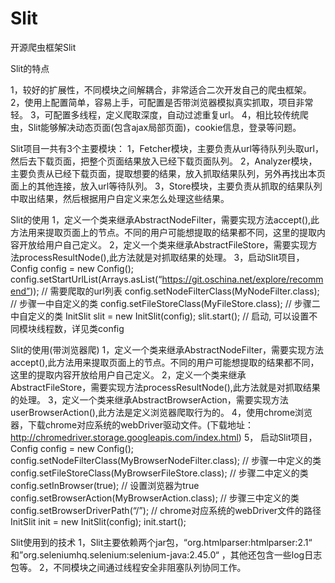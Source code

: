 # Slit
开源爬虫框架Slit

Slit的特点

1，较好的扩展性，不同模块之间解耦合，非常适合二次开发自己的爬虫框架。
2，使用上配置简单，容易上手，可配置是否带浏览器模拟真实抓取，项目非常轻。
3，可配置多线程，定义爬取深度，自动过滤重复url。
4，相比较传统爬虫，Slit能够解决动态页面(包含ajax局部页面)，cookie信息，登录等问题。


Slit项目一共有3个主要模块：
1，Fetcher模块，主要负责从url等待队列头取url，然后去下载页面，把整个页面结果放入已经下载页面队列。
2，Analyzer模块，主要负责从已经下载页面，提取想要的结果，放入抓取结果队列，另外再找出本页面上的其他连接，放入url等待队列。
3，Store模块，主要负责从抓取的结果队列中取出结果，然后根据用户自定义来怎么处理这些结果。


Slit的使用
1，定义一个类来继承AbstractNodeFilter，需要实现方法accept(),此方法用来提取页面上的节点。不同的用户可能想提取的结果都不同，这里的提取内容开放给用户自己定义。
2，定义一个类来继承AbstractFileStore，需要实现方法processResultNode(),此方法就是对抓取结果的处理。
3，启动Slit项目，
Config config = new Config();
config.setStartUrlList(Arrays.asList(“https://git.oschina.net/explore/recommend”));    //  需要爬取的url列表
config.setNodeFilterClass(MyNodeFilter.class);                                         //  步骤一中自定义的类
config.setFileStoreClass(MyFileStore.class);                                           //  步骤二中自定义的类
InitSlit slit = new InitSlit(config);
slit.start();                                                       //  启动, 可以设置不同模块线程数，详见类config



Slit的使用(带浏览器爬)
1，定义一个类来继承AbstractNodeFilter，需要实现方法accept(),此方法用来提取页面上的节点。不同的用户可能想提取的结果都不同，这里的提取内容开放给用户自己定义。
2，定义一个类来继承AbstractFileStore，需要实现方法processResultNode(),此方法就是对抓取结果的处理。
3，定义一个类来继承AbstractBrowserAction，需要实现方法userBrowserAction(),此方法是定义浏览器爬取行为的。
4，使用chrome浏览器，下载chrome对应系统的webDriver驱动文件。(下载地址：http://chromedriver.storage.googleapis.com/index.html)
5， 启动Slit项目，
Config config = new Config();
config.setNodeFilterClass(MyBrowserNodeFilter.class);         // 步骤一中定义的类
config.setFileStoreClass(MyBrowserFileStore.class);           // 步骤二中定义的类
config.setInBrowser(true);                                                      // 设置浏览器为true
config.setBrowserAction(MyBrowserAction.class);               // 步骤三中定义的类
config.setBrowserDriverPath(“/”);                 //  chrome对应系统的webDriver文件的路径
InitSlit init = new InitSlit(config);
init.start();



Slit使用到的技术
1，Slit主要依赖两个jar包，“org.htmlparser:htmlparser:2.1“ 和”org.seleniumhq.selenium:selenium-java:2.45.0“ ，其他还包含一些log日志包等。
2，不同模块之间通过线程安全非阻塞队列协同工作。




